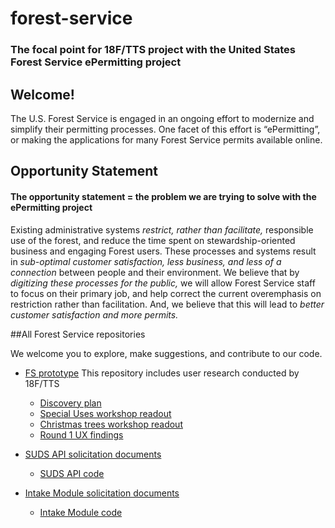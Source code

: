 # forest-service
### The focal point for 18F/TTS project with the United States Forest Service ePermitting project

## Welcome!

The U.S. Forest Service is engaged in an ongoing effort to modernize and simplify their permitting processes. One facet of this effort is “ePermitting”, or making the applications for many Forest Service permits available online.

## Opportunity Statement

#### The opportunity statement = the problem we are trying to solve with the ePermitting project

Existing administrative systems *restrict, rather than facilitate,* responsible use of the forest, and reduce the time spent on stewardship-oriented business and engaging Forest users. These processes and systems result in *sub-optimal customer satisfaction, less business, and less of a connection* between people and their environment. We believe that by *digitizing these processes for the public,* we will allow Forest Service staff to focus on their primary job, and help correct the current overemphasis on restriction rather than facilitation. And, we believe that this will lead to *better customer satisfaction and more permits.*

##All Forest Service repositories

We welcome you to explore, make suggestions, and contribute to our code.

- [FS prototype](https://github.com/18F/forest-service-prototype) This repository includes user research conducted by 18F/TTS
    - [Discovery plan](https://github.com/18F/forest-service-prototype/blob/develop/docs/discovery-plan.pdf)
    - [Special Uses workshop readout](https://github.com/18F/forest-service-prototype/blob/develop/docs/special-uses-read-out.pdf)
    - [Christmas trees workshop readout](https://github.com/18F/forest-service-prototype/blob/develop/docs/christmas-tree-read-out.pdf)
    - [Round 1 UX findings](https://github.com/18F/forest-service-prototype/blob/develop/docs/round1-findings-reccomendations.pdf)   

 - [SUDS API solicitation documents](https://github.com/18F/bpa-fs-epermit-api) 
    - [SUDS API code](https://github.com/18F/fs-middlelayer-api) 
 - [Intake Module solicitation documents](https://github.com/18F/bpa-fs-epermit-intake) 
    - [Intake Module code](https://github.com/18F/fs-intake-module) 
